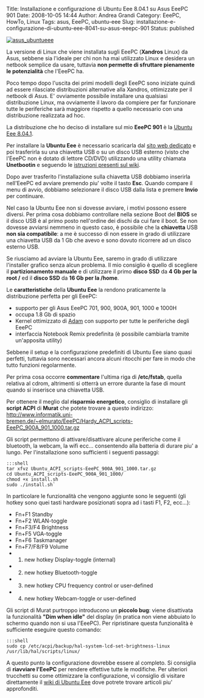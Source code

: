 Title: Installazione e configurazione di Ubuntu Eee 8.04.1 su Asus EeePC 901
Date: 2008-10-05 14:44
Author: Andrea Grandi
Category: EeePC, HowTo, Linux
Tags: asus, EeePC, ubuntu-eee
Slug: installazione-e-configurazione-di-ubuntu-eee-8041-su-asus-eeepc-901
Status: published

[![]({static}/images/2008/10/asus_ubuntueee.jpg "asus_ubuntueee")]()

La versione di Linux che viene installata sugli EeePC (**Xandros** Linux) da Asus, sebbene
sia l'ideale per chi non ha mai utilizzato Linux e desidera un netbook
semplice da usare, tuttavia **non permette di sfruttare pienamente le
potenzialità** che l'EeePC ha.

Poco tempo dopo l'uscita dei primi modelli degli EeePC sono iniziate
quindi ad essere rilasciate distribuzioni alternative alla Xandros,
ottimizzate per il netbook di Asus. E' ovviamente possibile installare
una qualsiasi distribuzione Linux, ma ovviamente il lavoro da compiere
per far funzionare tutte le periferiche sarà maggiore rispetto a quello
necessario con una distribuzione realizzata ad hoc.

La distribuzione che ho deciso di installare sul mio **EeePC 901** è la
[Ubuntu Eee 8.04.1](http://www.ubuntu-eee.com).

Per installare la **Ubuntu Eee** è necessario scaricarla dal [sito web dedicato](http://www.ubuntu-eee.com/wiki/index.php5?title=Get_Ubuntu_Eee)
e poi trasferirla su una chiavetta USB o su un disco USB esterno (visto
che l'EeePC non è dotato di lettore CD/DVD) utilizzando una utility
chiamata **Unetbootin** e seguendo le [istruzioni presenti sul wiki](http://www.ubuntu-eee.com/wiki/index.php5?title=How_to:_Using_Unetbootin).

Dopo aver trasferito l'installazione sulla chiavetta USB dobbiamo
inserirla nell'EeePC ed avviare premendo piu' volte il tasto **Esc**.
Quando compare il menu di avvio, dobbiamo selezionare il disco USB dalla
lista e premere **Invio** per continuare.

Nel caso la Ubuntu Eee non si dovesse avviare, i motivi possono essere
diversi. Per prima cosa dobbiamo controllare nella sezione Boot del
**BIOS** se il disco USB è al primo posto nell'ordine dei dischi da cui
fare il boot. Se non dovesse avviarsi nemmeno in questo caso, è
possibile che la **chiavetta** USB **non sia compatibile**: a me è
successo di non essere in grado di utilizzare una chiavetta USB da 1 Gb
che avevo e sono dovuto ricorrere ad un disco esterno USB.

Se riusciamo ad avviare la Ubuntu Eee, saremo in grado di utilizzare
l'installer grafico senza alcun problema. Il mio consiglio è quello di
scegliere il **partizionamento manuale** e di utilizzare il primo
**disco SSD** da **4 Gb per la root /** ed il **disco SSD** da **16 Gb
per la /home**.

Le **caratteristiche** della **Ubuntu Eee** la rendono praticamente la
distribuzione perfetta per gli EeePC:

- supporto per gli Asus EeePC 701, 900, 900A, 901, 1000 e 1000H
- occupa 1.8 Gb di spazio
- Kernel ottimizzato di [Adam](http://www.array.org/ubuntu/) con
    supporto per tutte le periferiche degli EeePC
- interfaccia Notebook Remix predefinita (è possibile cambiarla
    tramite un'apposita utility)

Sebbene il setup e la configurazione predefiniti di Ubuntu Eee siano
quasi perfetti, tuttavia sono necessari ancora alcuni ritocchi per fare
in modo che tutto funzioni regolarmente.

Per prima cosa occorre **commentare** l'ultima riga di **/etc/fstab**,
quella relativa al cdrom, altrimenti si otterrà un errore durante la
fase di mount quando si inserisce una chiavetta USB.

Per ottenere il meglio dal **risparmio energetico**, consiglio di
installare gli **script ACPI** di **Murat** che potete trovare a questo
indirizzo:
<http://www.informatik.uni-bremen.de/~elmurato/EeePC/Hardy_ACPI_scripts-EeePC_900A_901_1000.tar.gz>

Gli script permettono di attivare/disattivare alcune periferiche come il
bluetooth, la webcam, la wifi ecc... consentendo alla batteria di durare
piu' a lungo. Per l'installazione sono sufficienti i seguenti passaggi:

    :::shell
    tar xfvz Ubuntu_ACPI_scripts-EeePC_900A_901_1000.tar.gz 
    cd Ubuntu_ACPI_scripts-EeePC_900A_901_1000/ 
    chmod +x install.sh 
    sudo ./install.sh`

In particolare le funzionalità che vengono aggiunte sono le seguenti
(gli hotkey sono quei tasti hardware posizionati sopra ad i tasti F1,
F2, ecc...):

- Fn+F1 Standby
- Fn+F2 WLAN-toggle
- Fn+F3/F4 Brightness
- Fn+F5 VGA-toggle
- Fn+F6 Taskmanager
- Fn+F7/F8/F9 Volume
- 1. new hotkey Display-toggle (internal)
- 2. new hotkey Bluetooth-toggle
- 3. new hotkey CPU frequency control or user-defined
- 4. new hotkey Webcam-toggle or user-defined

Gli script di Murat purtroppo introducono un **piccolo bug**: viene
disattivata la funzionalità **"Dim when idle"** del display (in pratica
non viene abbuiato lo schermo quando non si usa l'EeePC). Per
ripristinare questa funzionalità è sufficiente eseguire questo comando:  

    :::shell
    sudo cp /etc/acpi/backup/hal-system-lcd-set-brightness-linux /usr/lib/hal/scripts/linux/

A questo punto la configurazione dovrebbe essere al completo. Si
consiglia di **riavviare l'EeePC** per rendere effettive tutte le
modifiche. Per ulteriori trucchetti su come ottimizzare la
configurazione, vi consiglio di visitare direttamente il [wiki di Ubuntu Eee](http://www.ubuntu-eee.com/wiki/index.php5?title=User_Guides) dove
potrete trovare articoli piu' approfonditi.
